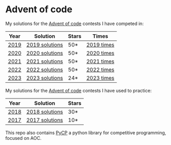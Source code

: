 # Advent of code
My solutions for the [Advent of code](https://adventofcode.com) contests I have competed in:

| Year                                  | Solution                           | Stars | Times                         |
|---------------------------------------|------------------------------------|-------|-------------------------------|
| [2019](https://adventofcode.com/2019) | [2019 solutions](./2019/README.md) | 50*   | [2019 times](./2019/TIMES.md) |
| [2020](https://adventofcode.com/2020) | [2020 solutions](./2020/README.md) | 50*   | [2020 times](./2020/TIMES.md) |
| [2021](https://adventofcode.com/2021) | [2021 solutions](./2021/README.md) | 50*   | [2021 times](./2021/TIMES.md) |
| [2022](https://adventofcode.com/2022) | [2022 solutions](./2022/README.md) | 50*   | [2022 times](./2022/TIMES.md) |
| [2023](https://adventofcode.com/2023) | [2023 solutions](./2023/README.md) | 24*   | [2023 times](./2023/TIMES.md) |


My solutions for the [Advent of code](https://adventofcode.com) contests I have used to practice:

| Year                                  | Solution                           | Stars |
|---------------------------------------|------------------------------------|-------|
| [2018](https://adventofcode.com/2018) | [2018 solutions](./2018/README.md) | 30*   |
| [2017](https://adventofcode.com/2017) | [2017 solutions](./2017/README.md) | 10*   |


This repo also contains [PyCP](./pycp/README.md) a python library for competitive programming, focused on AOC.
